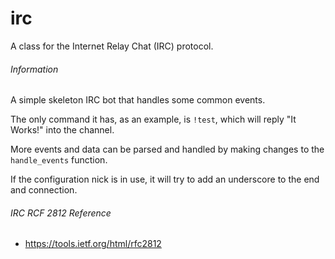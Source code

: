 # irc
A class for the Internet Relay Chat (IRC) protocol.

###### Information
A simple skeleton IRC bot that handles some common events.

The only command it has, as an example, is `!test`, which will reply "It Works!" into the channel.

More events and data can be parsed and handled by making changes to the `handle_events` function.

If the configuration nick is in use, it will try to add an underscore to the end and connection.

###### IRC RCF 2812 Reference
 - https://tools.ietf.org/html/rfc2812